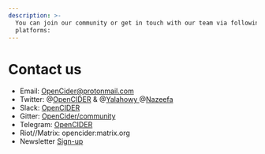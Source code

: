 ```yaml
---
description: >-
  You can join our community or get in touch with our team via following
  platforms:
---
```


# Contact us

* Email: [OpenCider@protonmail.com](mailto:OpenCider@protonmail.com) 
* Twitter: @[OpenCIDER](https://twitter.com/OpenCIDER) & @[Yalahowy ](https://twitter.com/yalahowy)@[Nazeefa](https://twitter.com/_nazeefatima)
* Slack: [OpenCIDER](https://opencider.slack.com/)
* Gitter: [OpenCider/community](https://gitter.im/OpenCider/community%20)
* Telegram: [OpenCIDER](https://t.me/opencider)
* Riot//Matrix: opencider:matrix.org
* Newsletter [Sign-up](https://landing.mailerlite.com/webforms/landing/b5q3a7)

